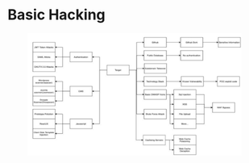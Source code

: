 # Basic Hacking

<figure><img src=".gitbook/assets/image (1) (1).png" alt=""><figcaption></figcaption></figure>
